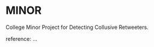 # MINOR
College Minor Project for Detecting Collusive Retweeters.



































reference: ...
